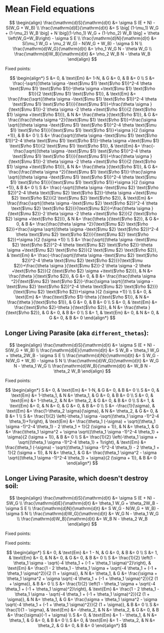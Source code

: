 # Mean Field equations

$$
\begin{align}
\frac{\mathrm{d}S}{\mathrm{d}t} &= \sigma S (E + N) - S(W_G + W_B) \\
\frac{\mathrm{d}E}{\mathrm{d}t} &= S \big[ (1-\mu_1) W_G + (1-\mu_2) W_B \big]  + N \big[(1-\rho_1) W_G + (1-\rho_2) W_B \big]  + \theta \left(W_G+W_B\right) - \sigma S E \\
\frac{\mathrm{d}N}{\mathrm{d}t} &= S(\mu_1 W_G + \mu_2 W_G) - N(W_G + W_B) - \sigma S N \\
\frac{\mathrm{d}W_G}{\mathrm{d}t} &= \rho_1 W_G N - \theta W_G \\
\frac{\mathrm{d}W_B}{\mathrm{d}t} &= \rho_2 W_B N - \theta W_B
\end{align}
$$



Fixed points:

$$
\begin{align*}
    S &= 0, & \text{Em} &= 1-N, & G &= 0, & B &= 0 \\
    S &= \frac{-\sqrt{(\theta  \sigma -\text{$\mu $1} \text{$\rho $1})^2-4 \theta  \text{$\mu $1} \text{$\rho $1}}-\theta  \sigma +\text{$\mu $1} \text{$\rho $1}}{2 \text{$\mu $1} \text{$\rho $1}}, & \text{Em} &= \frac{\frac{\sqrt{(\theta  \sigma -\text{$\mu $1} \text{$\rho $1})^2-4 \theta  \text{$\mu $1} \text{$\rho $1}}}{\text{$\mu $1}}+\frac{\theta  \sigma }{\text{$\mu $1}}-2 \theta  \sigma -2 \theta +\text{$\rho $1}}{2 (\text{$\rho $1} \sigma +\text{$\rho $1})}, & N &= \frac{\theta }{\text{$\rho $1}}, & G &= \frac{\frac{\theta  \sigma ^2}{\text{$\mu $1} \text{$\rho $1}}+\frac{\sigma  \sqrt{(\theta  \sigma -\text{$\mu $1} \text{$\rho $1})^2-4 \theta  \text{$\mu $1} \text{$\rho $1}}}{\text{$\mu $1} \text{$\rho $1}}+\sigma }{2 (\sigma +1)}, & B &= 0 \\
    S &= \frac{\sqrt{(\theta  \sigma -\text{$\mu $1} \text{$\rho $1})^2-4 \theta  \text{$\mu $1} \text{$\rho $1}}-\theta  \sigma +\text{$\mu $1} \text{$\rho $1}}{2 \text{$\mu $1} \text{$\rho $1}}, & \text{Em} &= \frac{-\frac{\sqrt{(\theta  \sigma -\text{$\mu $1} \text{$\rho $1})^2-4 \theta  \text{$\mu $1} \text{$\rho $1}}}{\text{$\mu $1}}+\frac{\theta  \sigma }{\text{$\mu $1}}-2 \theta  \sigma -2 \theta +\text{$\rho $1}}{2 (\text{$\rho $1} \sigma +\text{$\rho $1})}, & N &= \frac{\theta }{\text{$\rho $1}}, & G &= \frac{\frac{\theta  \sigma ^2}{\text{$\mu $1} \text{$\rho $1}}-\frac{\sigma  \sqrt{(\theta  \sigma -\text{$\mu $1} \text{$\rho $1})^2-4 \theta  \text{$\mu $1} \text{$\rho $1}}}{\text{$\mu $1} \text{$\rho $1}}+\sigma }{2 (\sigma +1)}, & B &= 0 \\
    S &= \frac{-\sqrt{(\theta  \sigma -\text{$\mu $2} \text{$\rho $2})^2-4 \theta  \text{$\mu $2} \text{$\rho $2}}-\theta  \sigma +\text{$\mu $2} \text{$\rho $2}}{2 \text{$\mu $2} \text{$\rho $2}}, & \text{Em} &= \frac{\frac{\sqrt{(\theta  \sigma -\text{$\mu $2} \text{$\rho $2})^2-4 \theta  \text{$\mu $2} \text{$\rho $2}}}{\text{$\mu $2}}+\frac{\theta  \sigma }{\text{$\mu $2}}-2 \theta  \sigma -2 \theta +\text{$\rho $2}}{2 (\text{$\rho $2} \sigma +\text{$\rho $2})}, & N &= \frac{\theta }{\text{$\rho $2}}, & G &= 0, & B &= \frac{\frac{\theta  \sigma ^2}{\text{$\mu $2} \text{$\rho $2}}+\frac{\sigma  \sqrt{(\theta  \sigma -\text{$\mu $2} \text{$\rho $2})^2-4 \theta  \text{$\mu $2} \text{$\rho $2}}}{\text{$\mu $2} \text{$\rho $2}}+\sigma }{2 (\sigma +1)} \\
    S &= \frac{\sqrt{(\theta  \sigma -\text{$\mu $2} \text{$\rho $2})^2-4 \theta  \text{$\mu $2} \text{$\rho $2}}-\theta  \sigma +\text{$\mu $2} \text{$\rho $2}}{2 \text{$\mu $2} \text{$\rho $2}}, & \text{Em} &= \frac{-\frac{\sqrt{(\theta  \sigma -\text{$\mu $2} \text{$\rho $2})^2-4 \theta  \text{$\mu $2} \text{$\rho $2}}}{\text{$\mu $2}}+\frac{\theta  \sigma }{\text{$\mu $2}}-2 \theta  \sigma -2 \theta +\text{$\rho $2}}{2 (\text{$\rho $2} \sigma +\text{$\rho $2})}, & N &= \frac{\theta }{\text{$\rho $2}}, & G &= 0, & B &= \frac{\frac{\theta  \sigma ^2}{\text{$\mu $2} \text{$\rho $2}}-\frac{\sigma  \sqrt{(\theta  \sigma -\text{$\mu $2} \text{$\rho $2})^2-4 \theta  \text{$\mu $2} \text{$\rho $2}}}{\text{$\mu $2} \text{$\rho $2}}+\sigma }{2 (\sigma +1)} \\
    S &= 0, & \text{Em} &= \frac{\text{$\rho $1}-\theta }{\text{$\rho $1}}, & N &= \frac{\theta }{\text{$\rho $1}}, & G &= 0, & B &= 0 \\
    S &= 0, & \text{Em} &= \frac{\text{$\rho $2}-\theta }{\text{$\rho $2}}, & N &= \frac{\theta }{\text{$\rho $2}}, & G &= 0, & B &= 0 \\
    S &= 1, & \text{Em} &= 0, & N &= 0, & G &= 0, & B &= 0
\end{align*}
$$


## Longer Living Parasite (aka `different_thetas`):

$$
\begin{align}
\frac{\mathrm{d}S}{\mathrm{d}t} &= \sigma S (E + N) - S(W_G + W_B) \\
\frac{\mathrm{d}E}{\mathrm{d}t} &= S W_B + \theta_1 W_G + \theta_2W_B - \sigma S E \\
\frac{\mathrm{d}N}{\mathrm{d}t} &= S W_G - N(W_G + W_B) - \sigma S N \\
\frac{\mathrm{d}W_G}{\mathrm{d}t} &= W_G N - \theta_1 W_G \\
\frac{\mathrm{d}W_B}{\mathrm{d}t} &= W_B N - \theta_2 W_B
\end{align}
$$

Fixed points:

$$
\begin{align*}
    S &= 0, & \text{Em} &= 1-N, & G &= 0, & B &= 0 \\
    S &= 0, & \text{Em} &= 1-\theta_1, & N &= \theta_1, & G &= 0, & B &= 0 \\
    S &= 0, & \text{Em} &= 1-\theta_2, & N &= \theta_2, & G &= 0, & B &= 0 \\
    S &= 1, & \text{Em} &= 0, & N &= 0, & G &= 0, & B &= 0 \\
    S &= -\frac{1}{\sigma}, & \text{Em} &= \frac{1-\theta_2 \sigma}{\sigma}, & N &= \theta_2, & G &= 0, & B &= 1 \\
    S &= \frac{1}{2} \left(-\theta_1 \sigma -\sqrt{(\theta_1 \sigma -1)^2-4 \theta_1}+1\right), & \text{Em} &= \frac{\theta_1 (-\sigma) + \sqrt{(\theta_1 \sigma -1)^2-4 \theta_1} - 2 \theta_1 + 1}{2 (\sigma + 1)}, & N &= \theta_1, & G &= \frac{\theta_1 \sigma^2 + \sigma \sqrt{(\theta_1 \sigma -1)^2-4 \theta_1} + \sigma}{2 (\sigma + 1)}, & B &= 0 \\
    S &= \frac{1}{2} \left(-\theta_1 \sigma + \sqrt{(\theta_1 \sigma -1)^2-4 \theta_1} + 1\right), & \text{Em} &= \frac{\theta_1 (-\sigma) - \sqrt{(\theta_1 \sigma -1)^2-4 \theta_1} - 2 \theta_1 + 1}{2 (\sigma + 1)}, & N &= \theta_1, & G &= \frac{\theta_1 \sigma^2 - \sigma \sqrt{(\theta_1 \sigma -1)^2-4 \theta_1} + \sigma}{2 (\sigma + 1)}, & B &= 0
\end{align*}
$$


## Longer Living Parasite, which **doesn't** destroy soil:

$$
\begin{align}
\frac{\mathrm{d}S}{\mathrm{d}t} &= \sigma S (E + N) - SW_G \\
\frac{\mathrm{d}E}{\mathrm{d}t} &= \theta_1 W_G + \theta_2W_B - \sigma S E \\
\frac{\mathrm{d}N}{\mathrm{d}t} &= S W_G - N(W_G + W_B) - \sigma S N \\
\frac{\mathrm{d}W_G}{\mathrm{d}t} &= W_G N - \theta_1 W_G \\
\frac{\mathrm{d}W_B}{\mathrm{d}t} &= W_B N - \theta_2 W_B
\end{align}
$$

Fixed points:

Fixed points:

$$
\begin{align*}
    S &= 0, & \text{Em} &= 1 - N, & G &= 0, & B &= 0 \\
    S &= 1, & \text{Em} &= 0, & N &= 0, & G &= 0, & B &= 0 \\
    S &= \frac{1}{2} \left(1 - \theta_1 \sigma - \sqrt{-4 \theta_1 + (-1 + \theta_1 \sigma)^2}\right), & \text{Em} &= \frac{1 - 2 \theta_1 - \theta_1 \sigma + \sqrt{-4 \theta_1 + (-1 + \theta_1 \sigma)^2}}{2 (1 + \sigma)}, & N &= \theta_1, & G &= \frac{\sigma + \theta_1 \sigma^2 + \sigma \sqrt{-4 \theta_1 + (-1 + \theta_1 \sigma)^2}}{2 (1 + \sigma)}, & B &= 0 \\
    S &= \frac{1}{2} \left(1 - \theta_1 \sigma + \sqrt{-4 \theta_1 + (-1 + \theta_1 \sigma)^2}\right), & \text{Em} &= \frac{1 - 2 \theta_1 - \theta_1 \sigma - \sqrt{-4 \theta_1 + (-1 + \theta_1 \sigma)^2}}{2 (1 + \sigma)}, & N &= \theta_1, & G &= \frac{\sigma + \theta_1 \sigma^2 - \sigma \sqrt{-4 \theta_1 + (-1 + \theta_1 \sigma)^2}}{2 (1 + \sigma)}, & B &= 0 \\
    S &= \frac{1}{1 - \sigma}, & \text{Em} &= -\theta_2, & N &= \theta_2, & G &= 0, & B &= \frac{\sigma}{-1 + \sigma} \\
    S &= 0, & \text{Em} &= 1 - \theta_1, & N &= \theta_1, & G &= 0, & B &= 0 \\
    S &= 0, & \text{Em} &= 1 - \theta_2, & N &= \theta_2, & G &= 0, & B &= 0
\end{align*}
$$
